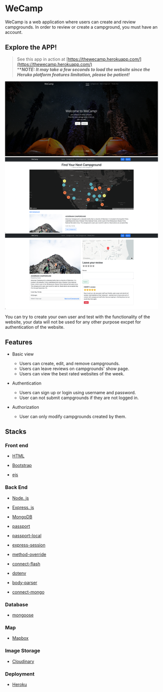 # WeCamp

WeCamp is a web application where users can create and review campgrounds. In order to review or create a campground, you must have an account.

## Explore the APP!
> See this app in action at [https://thewecamp.herokuapp.com/](https://thewecamp.herokuapp.com/) <br>
***\**NOTE: It may take a few seconds to load the website since the Heruko platform features limitation, please be patient!***

![Home Page](./screenshots/homepage.png)
![Map Page](./screenshots/campgrounds.png)
![Show Page](./screenshots/showpage.png)

You can try to create your own user and test with the functionality of the website, your data will not be used for any other purpose excpet for authentication of the website.

## Features
* Basic view
  * Users can create, edit, and remove campgrounds.
  * Users can leave reviews on campgrounds' show page.
  * Users can view the best rated websites of the week.
  
* Authentication
  * Users can sign up or login using username and password.
  * User can not submit campgrounds if they are not logged in.

* Authorization
  * User can only modify campgrounds created by them.
  
## Stacks

### Front end
* [HTML](https://en.wikipedia.org/wiki/HTML5)

* [Bootstrap](https://getbootstrap.com)

* [ejs](https://ejs.co/)

### Back End
* [Node. js](https://nodejs.org)

* [Express. js](https://expressjs.com)

* [MongoDB](https://www.mongodb.com/)

* [passport](http://www.passportjs.org/)

* [passport-local](https://github.com/jaredhanson/passport-local#passport-local)

* [express-session](https://github.com/expressjs/session#express-session)

* [method-override](https://github.com/expressjs/method-override#method-override)

* [connect-flash](https://github.com/jaredhanson/connect-flash#connect-flash)

* [dotenv](https://www.npmjs.com/package/dotenv)

* [body-parser](https://www.npmjs.com/package/body-parser)

* [connect-mongo](https://www.npmjs.com/package/connect-mongo)

### Database
* [mongoose](http://mongoosejs.com/)

### Map
* [Mapbox](https://www.mapbox.com/)

### Image Storage
* [Cloudinary](https://cloudinary.com/)

### Deployment
* [Heroku](https://www.heroku.com/)
